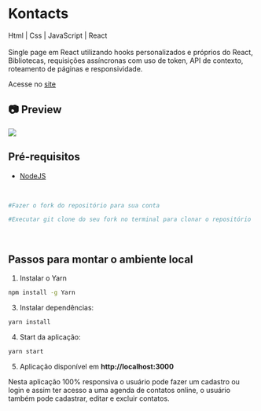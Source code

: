 # Kontacts

<p>
Html | Css | JavaScript | React <br><br>
Single page em React utilizando hooks personalizados e próprios do React, Bibliotecas, requisições assíncronas com uso de token, API de contexto, roteamento de páginas e responsividade.
</p>

Acesse no [site](https://kontacts.ml/)<br>

<h2>📷 Preview</h2>

<img src="./kontacts.gif">

## Pré-requisitos

- [NodeJS](https://nodejs.org/en/download/)

<br>

```bash
#Fazer o fork do repositório para sua conta

#Executar git clone do seu fork no terminal para clonar o repositório
```

<br>

## Passos para montar o ambiente local

1. Instalar o Yarn

```sh
npm install -g Yarn
```

3. Instalar dependências:

```sh
yarn install
```

4. Start da aplicação:

```sh
yarn start
```

5. Aplicação disponível em **http://localhost:3000**

Nesta aplicação 100% responsiva o usuário pode fazer um cadastro ou login e assim ter acesso a uma agenda de contatos online, o usuário também pode cadastrar, editar e excluir contatos.
